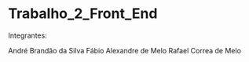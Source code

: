 # Trabalho_2_Front_End

Integrantes:

André Brandão da Silva
Fábio Alexandre de Melo
Rafael Correa de Melo
